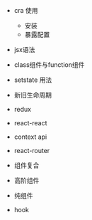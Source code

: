 - cra 使用
  - 安装
  - 暴露配置
  
- jsx语法

- class组件与function组件

- setstate 用法

- 新旧生命周期

- redux

- react-react

- context api

- react-router

- 组件复合

- 高阶组件

- 纯组件

- hook

  

